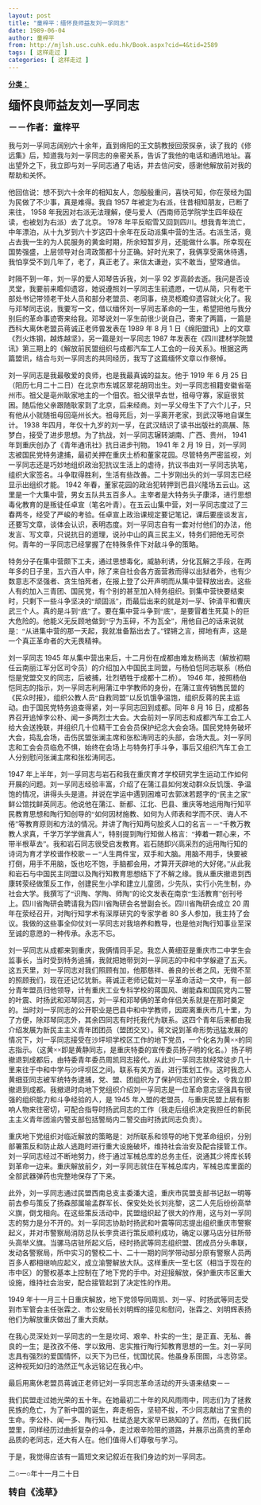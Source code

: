 ```yaml
---
layout: post
title: "童梓平：缅怀良师益友刘一孚同志"
date: 1989-06-04
author: 童梓平
from: http://mjlsh.usc.cuhk.edu.hk/Book.aspx?cid=4&tid=2589
tags: [ 这样走过 ]
categories: [ 这样走过 ]
---
```


<div style="margin: 15px 10px 10px 0px;">
 <div>
  <span id="ctl00_ContentPlaceHolder1_chapter1_SubjectLabel" style="font-weight:bold;text-decoration:underline;">
   分类：
  </span>
 </div>
 <!--[if gte mso 9]><xml>
 <o:OfficeDocumentSettings>
  <o:AllowPNG/>
 </o:OfficeDocumentSettings>
</xml><![endif]-->
 <!--[if gte mso 9]><xml>
 <w:WordDocument>
  <w:View>Normal</w:View>
  <w:Zoom>0</w:Zoom>
  <w:TrackMoves/>
  <w:TrackFormatting/>
  <w:PunctuationKerning/>
  <w:ValidateAgainstSchemas/>
  <w:SaveIfXMLInvalid>false</w:SaveIfXMLInvalid>
  <w:IgnoreMixedContent>false</w:IgnoreMixedContent>
  <w:AlwaysShowPlaceholderText>false</w:AlwaysShowPlaceholderText>
  <w:DoNotPromoteQF/>
  <w:LidThemeOther>EN-US</w:LidThemeOther>
  <w:LidThemeAsian>JA</w:LidThemeAsian>
  <w:LidThemeComplexScript>X-NONE</w:LidThemeComplexScript>
  <w:Compatibility>
   <w:BreakWrappedTables/>
   <w:SnapToGridInCell/>
   <w:WrapTextWithPunct/>
   <w:UseAsianBreakRules/>
   <w:DontGrowAutofit/>
   <w:SplitPgBreakAndParaMark/>
   <w:EnableOpenTypeKerning/>
   <w:DontFlipMirrorIndents/>
   <w:OverrideTableStyleHps/>
   <w:UseFELayout/>
  </w:Compatibility>
  <m:mathPr>
   <m:mathFont m:val="Cambria Math"/>
   <m:brkBin m:val="before"/>
   <m:brkBinSub m:val="&#45;-"/>
   <m:smallFrac m:val="off"/>
   <m:dispDef/>
   <m:lMargin m:val="0"/>
   <m:rMargin m:val="0"/>
   <m:defJc m:val="centerGroup"/>
   <m:wrapIndent m:val="1440"/>
   <m:intLim m:val="subSup"/>
   <m:naryLim m:val="undOvr"/>
  </m:mathPr></w:WordDocument>
</xml><![endif]-->
 <!--[if gte mso 9]><xml>
 <w:LatentStyles DefLockedState="false" DefUnhideWhenUsed="true"
  DefSemiHidden="true" DefQFormat="false" DefPriority="99"
  LatentStyleCount="276">
  <w:LsdException Locked="false" Priority="0" SemiHidden="false"
   UnhideWhenUsed="false" QFormat="true" Name="Normal"/>
  <w:LsdException Locked="false" Priority="9" SemiHidden="false"
   UnhideWhenUsed="false" QFormat="true" Name="heading 1"/>
  <w:LsdException Locked="false" Priority="9" QFormat="true" Name="heading 2"/>
  <w:LsdException Locked="false" Priority="9" QFormat="true" Name="heading 3"/>
  <w:LsdException Locked="false" Priority="9" QFormat="true" Name="heading 4"/>
  <w:LsdException Locked="false" Priority="9" QFormat="true" Name="heading 5"/>
  <w:LsdException Locked="false" Priority="9" QFormat="true" Name="heading 6"/>
  <w:LsdException Locked="false" Priority="9" QFormat="true" Name="heading 7"/>
  <w:LsdException Locked="false" Priority="9" QFormat="true" Name="heading 8"/>
  <w:LsdException Locked="false" Priority="9" QFormat="true" Name="heading 9"/>
  <w:LsdException Locked="false" Priority="39" Name="toc 1"/>
  <w:LsdException Locked="false" Priority="39" Name="toc 2"/>
  <w:LsdException Locked="false" Priority="39" Name="toc 3"/>
  <w:LsdException Locked="false" Priority="39" Name="toc 4"/>
  <w:LsdException Locked="false" Priority="39" Name="toc 5"/>
  <w:LsdException Locked="false" Priority="39" Name="toc 6"/>
  <w:LsdException Locked="false" Priority="39" Name="toc 7"/>
  <w:LsdException Locked="false" Priority="39" Name="toc 8"/>
  <w:LsdException Locked="false" Priority="39" Name="toc 9"/>
  <w:LsdException Locked="false" Priority="35" QFormat="true" Name="caption"/>
  <w:LsdException Locked="false" Priority="10" SemiHidden="false"
   UnhideWhenUsed="false" QFormat="true" Name="Title"/>
  <w:LsdException Locked="false" Priority="0" Name="Default Paragraph Font"/>
  <w:LsdException Locked="false" Priority="11" SemiHidden="false"
   UnhideWhenUsed="false" QFormat="true" Name="Subtitle"/>
  <w:LsdException Locked="false" Priority="22" SemiHidden="false"
   UnhideWhenUsed="false" QFormat="true" Name="Strong"/>
  <w:LsdException Locked="false" Priority="20" SemiHidden="false"
   UnhideWhenUsed="false" QFormat="true" Name="Emphasis"/>
  <w:LsdException Locked="false" Priority="59" SemiHidden="false"
   UnhideWhenUsed="false" Name="Table Grid"/>
  <w:LsdException Locked="false" UnhideWhenUsed="false" Name="Placeholder Text"/>
  <w:LsdException Locked="false" Priority="1" SemiHidden="false"
   UnhideWhenUsed="false" QFormat="true" Name="No Spacing"/>
  <w:LsdException Locked="false" Priority="60" SemiHidden="false"
   UnhideWhenUsed="false" Name="Light Shading"/>
  <w:LsdException Locked="false" Priority="61" SemiHidden="false"
   UnhideWhenUsed="false" Name="Light List"/>
  <w:LsdException Locked="false" Priority="62" SemiHidden="false"
   UnhideWhenUsed="false" Name="Light Grid"/>
  <w:LsdException Locked="false" Priority="63" SemiHidden="false"
   UnhideWhenUsed="false" Name="Medium Shading 1"/>
  <w:LsdException Locked="false" Priority="64" SemiHidden="false"
   UnhideWhenUsed="false" Name="Medium Shading 2"/>
  <w:LsdException Locked="false" Priority="65" SemiHidden="false"
   UnhideWhenUsed="false" Name="Medium List 1"/>
  <w:LsdException Locked="false" Priority="66" SemiHidden="false"
   UnhideWhenUsed="false" Name="Medium List 2"/>
  <w:LsdException Locked="false" Priority="67" SemiHidden="false"
   UnhideWhenUsed="false" Name="Medium Grid 1"/>
  <w:LsdException Locked="false" Priority="68" SemiHidden="false"
   UnhideWhenUsed="false" Name="Medium Grid 2"/>
  <w:LsdException Locked="false" Priority="69" SemiHidden="false"
   UnhideWhenUsed="false" Name="Medium Grid 3"/>
  <w:LsdException Locked="false" Priority="70" SemiHidden="false"
   UnhideWhenUsed="false" Name="Dark List"/>
  <w:LsdException Locked="false" Priority="71" SemiHidden="false"
   UnhideWhenUsed="false" Name="Colorful Shading"/>
  <w:LsdException Locked="false" Priority="72" SemiHidden="false"
   UnhideWhenUsed="false" Name="Colorful List"/>
  <w:LsdException Locked="false" Priority="73" SemiHidden="false"
   UnhideWhenUsed="false" Name="Colorful Grid"/>
  <w:LsdException Locked="false" Priority="60" SemiHidden="false"
   UnhideWhenUsed="false" Name="Light Shading Accent 1"/>
  <w:LsdException Locked="false" Priority="61" SemiHidden="false"
   UnhideWhenUsed="false" Name="Light List Accent 1"/>
  <w:LsdException Locked="false" Priority="62" SemiHidden="false"
   UnhideWhenUsed="false" Name="Light Grid Accent 1"/>
  <w:LsdException Locked="false" Priority="63" SemiHidden="false"
   UnhideWhenUsed="false" Name="Medium Shading 1 Accent 1"/>
  <w:LsdException Locked="false" Priority="64" SemiHidden="false"
   UnhideWhenUsed="false" Name="Medium Shading 2 Accent 1"/>
  <w:LsdException Locked="false" Priority="65" SemiHidden="false"
   UnhideWhenUsed="false" Name="Medium List 1 Accent 1"/>
  <w:LsdException Locked="false" UnhideWhenUsed="false" Name="Revision"/>
  <w:LsdException Locked="false" Priority="34" SemiHidden="false"
   UnhideWhenUsed="false" QFormat="true" Name="List Paragraph"/>
  <w:LsdException Locked="false" Priority="29" SemiHidden="false"
   UnhideWhenUsed="false" QFormat="true" Name="Quote"/>
  <w:LsdException Locked="false" Priority="30" SemiHidden="false"
   UnhideWhenUsed="false" QFormat="true" Name="Intense Quote"/>
  <w:LsdException Locked="false" Priority="66" SemiHidden="false"
   UnhideWhenUsed="false" Name="Medium List 2 Accent 1"/>
  <w:LsdException Locked="false" Priority="67" SemiHidden="false"
   UnhideWhenUsed="false" Name="Medium Grid 1 Accent 1"/>
  <w:LsdException Locked="false" Priority="68" SemiHidden="false"
   UnhideWhenUsed="false" Name="Medium Grid 2 Accent 1"/>
  <w:LsdException Locked="false" Priority="69" SemiHidden="false"
   UnhideWhenUsed="false" Name="Medium Grid 3 Accent 1"/>
  <w:LsdException Locked="false" Priority="70" SemiHidden="false"
   UnhideWhenUsed="false" Name="Dark List Accent 1"/>
  <w:LsdException Locked="false" Priority="71" SemiHidden="false"
   UnhideWhenUsed="false" Name="Colorful Shading Accent 1"/>
  <w:LsdException Locked="false" Priority="72" SemiHidden="false"
   UnhideWhenUsed="false" Name="Colorful List Accent 1"/>
  <w:LsdException Locked="false" Priority="73" SemiHidden="false"
   UnhideWhenUsed="false" Name="Colorful Grid Accent 1"/>
  <w:LsdException Locked="false" Priority="60" SemiHidden="false"
   UnhideWhenUsed="false" Name="Light Shading Accent 2"/>
  <w:LsdException Locked="false" Priority="61" SemiHidden="false"
   UnhideWhenUsed="false" Name="Light List Accent 2"/>
  <w:LsdException Locked="false" Priority="62" SemiHidden="false"
   UnhideWhenUsed="false" Name="Light Grid Accent 2"/>
  <w:LsdException Locked="false" Priority="63" SemiHidden="false"
   UnhideWhenUsed="false" Name="Medium Shading 1 Accent 2"/>
  <w:LsdException Locked="false" Priority="64" SemiHidden="false"
   UnhideWhenUsed="false" Name="Medium Shading 2 Accent 2"/>
  <w:LsdException Locked="false" Priority="65" SemiHidden="false"
   UnhideWhenUsed="false" Name="Medium List 1 Accent 2"/>
  <w:LsdException Locked="false" Priority="66" SemiHidden="false"
   UnhideWhenUsed="false" Name="Medium List 2 Accent 2"/>
  <w:LsdException Locked="false" Priority="67" SemiHidden="false"
   UnhideWhenUsed="false" Name="Medium Grid 1 Accent 2"/>
  <w:LsdException Locked="false" Priority="68" SemiHidden="false"
   UnhideWhenUsed="false" Name="Medium Grid 2 Accent 2"/>
  <w:LsdException Locked="false" Priority="69" SemiHidden="false"
   UnhideWhenUsed="false" Name="Medium Grid 3 Accent 2"/>
  <w:LsdException Locked="false" Priority="70" SemiHidden="false"
   UnhideWhenUsed="false" Name="Dark List Accent 2"/>
  <w:LsdException Locked="false" Priority="71" SemiHidden="false"
   UnhideWhenUsed="false" Name="Colorful Shading Accent 2"/>
  <w:LsdException Locked="false" Priority="72" SemiHidden="false"
   UnhideWhenUsed="false" Name="Colorful List Accent 2"/>
  <w:LsdException Locked="false" Priority="73" SemiHidden="false"
   UnhideWhenUsed="false" Name="Colorful Grid Accent 2"/>
  <w:LsdException Locked="false" Priority="60" SemiHidden="false"
   UnhideWhenUsed="false" Name="Light Shading Accent 3"/>
  <w:LsdException Locked="false" Priority="61" SemiHidden="false"
   UnhideWhenUsed="false" Name="Light List Accent 3"/>
  <w:LsdException Locked="false" Priority="62" SemiHidden="false"
   UnhideWhenUsed="false" Name="Light Grid Accent 3"/>
  <w:LsdException Locked="false" Priority="63" SemiHidden="false"
   UnhideWhenUsed="false" Name="Medium Shading 1 Accent 3"/>
  <w:LsdException Locked="false" Priority="64" SemiHidden="false"
   UnhideWhenUsed="false" Name="Medium Shading 2 Accent 3"/>
  <w:LsdException Locked="false" Priority="65" SemiHidden="false"
   UnhideWhenUsed="false" Name="Medium List 1 Accent 3"/>
  <w:LsdException Locked="false" Priority="66" SemiHidden="false"
   UnhideWhenUsed="false" Name="Medium List 2 Accent 3"/>
  <w:LsdException Locked="false" Priority="67" SemiHidden="false"
   UnhideWhenUsed="false" Name="Medium Grid 1 Accent 3"/>
  <w:LsdException Locked="false" Priority="68" SemiHidden="false"
   UnhideWhenUsed="false" Name="Medium Grid 2 Accent 3"/>
  <w:LsdException Locked="false" Priority="69" SemiHidden="false"
   UnhideWhenUsed="false" Name="Medium Grid 3 Accent 3"/>
  <w:LsdException Locked="false" Priority="70" SemiHidden="false"
   UnhideWhenUsed="false" Name="Dark List Accent 3"/>
  <w:LsdException Locked="false" Priority="71" SemiHidden="false"
   UnhideWhenUsed="false" Name="Colorful Shading Accent 3"/>
  <w:LsdException Locked="false" Priority="72" SemiHidden="false"
   UnhideWhenUsed="false" Name="Colorful List Accent 3"/>
  <w:LsdException Locked="false" Priority="73" SemiHidden="false"
   UnhideWhenUsed="false" Name="Colorful Grid Accent 3"/>
  <w:LsdException Locked="false" Priority="60" SemiHidden="false"
   UnhideWhenUsed="false" Name="Light Shading Accent 4"/>
  <w:LsdException Locked="false" Priority="61" SemiHidden="false"
   UnhideWhenUsed="false" Name="Light List Accent 4"/>
  <w:LsdException Locked="false" Priority="62" SemiHidden="false"
   UnhideWhenUsed="false" Name="Light Grid Accent 4"/>
  <w:LsdException Locked="false" Priority="63" SemiHidden="false"
   UnhideWhenUsed="false" Name="Medium Shading 1 Accent 4"/>
  <w:LsdException Locked="false" Priority="64" SemiHidden="false"
   UnhideWhenUsed="false" Name="Medium Shading 2 Accent 4"/>
  <w:LsdException Locked="false" Priority="65" SemiHidden="false"
   UnhideWhenUsed="false" Name="Medium List 1 Accent 4"/>
  <w:LsdException Locked="false" Priority="66" SemiHidden="false"
   UnhideWhenUsed="false" Name="Medium List 2 Accent 4"/>
  <w:LsdException Locked="false" Priority="67" SemiHidden="false"
   UnhideWhenUsed="false" Name="Medium Grid 1 Accent 4"/>
  <w:LsdException Locked="false" Priority="68" SemiHidden="false"
   UnhideWhenUsed="false" Name="Medium Grid 2 Accent 4"/>
  <w:LsdException Locked="false" Priority="69" SemiHidden="false"
   UnhideWhenUsed="false" Name="Medium Grid 3 Accent 4"/>
  <w:LsdException Locked="false" Priority="70" SemiHidden="false"
   UnhideWhenUsed="false" Name="Dark List Accent 4"/>
  <w:LsdException Locked="false" Priority="71" SemiHidden="false"
   UnhideWhenUsed="false" Name="Colorful Shading Accent 4"/>
  <w:LsdException Locked="false" Priority="72" SemiHidden="false"
   UnhideWhenUsed="false" Name="Colorful List Accent 4"/>
  <w:LsdException Locked="false" Priority="73" SemiHidden="false"
   UnhideWhenUsed="false" Name="Colorful Grid Accent 4"/>
  <w:LsdException Locked="false" Priority="60" SemiHidden="false"
   UnhideWhenUsed="false" Name="Light Shading Accent 5"/>
  <w:LsdException Locked="false" Priority="61" SemiHidden="false"
   UnhideWhenUsed="false" Name="Light List Accent 5"/>
  <w:LsdException Locked="false" Priority="62" SemiHidden="false"
   UnhideWhenUsed="false" Name="Light Grid Accent 5"/>
  <w:LsdException Locked="false" Priority="63" SemiHidden="false"
   UnhideWhenUsed="false" Name="Medium Shading 1 Accent 5"/>
  <w:LsdException Locked="false" Priority="64" SemiHidden="false"
   UnhideWhenUsed="false" Name="Medium Shading 2 Accent 5"/>
  <w:LsdException Locked="false" Priority="65" SemiHidden="false"
   UnhideWhenUsed="false" Name="Medium List 1 Accent 5"/>
  <w:LsdException Locked="false" Priority="66" SemiHidden="false"
   UnhideWhenUsed="false" Name="Medium List 2 Accent 5"/>
  <w:LsdException Locked="false" Priority="67" SemiHidden="false"
   UnhideWhenUsed="false" Name="Medium Grid 1 Accent 5"/>
  <w:LsdException Locked="false" Priority="68" SemiHidden="false"
   UnhideWhenUsed="false" Name="Medium Grid 2 Accent 5"/>
  <w:LsdException Locked="false" Priority="69" SemiHidden="false"
   UnhideWhenUsed="false" Name="Medium Grid 3 Accent 5"/>
  <w:LsdException Locked="false" Priority="70" SemiHidden="false"
   UnhideWhenUsed="false" Name="Dark List Accent 5"/>
  <w:LsdException Locked="false" Priority="71" SemiHidden="false"
   UnhideWhenUsed="false" Name="Colorful Shading Accent 5"/>
  <w:LsdException Locked="false" Priority="72" SemiHidden="false"
   UnhideWhenUsed="false" Name="Colorful List Accent 5"/>
  <w:LsdException Locked="false" Priority="73" SemiHidden="false"
   UnhideWhenUsed="false" Name="Colorful Grid Accent 5"/>
  <w:LsdException Locked="false" Priority="60" SemiHidden="false"
   UnhideWhenUsed="false" Name="Light Shading Accent 6"/>
  <w:LsdException Locked="false" Priority="61" SemiHidden="false"
   UnhideWhenUsed="false" Name="Light List Accent 6"/>
  <w:LsdException Locked="false" Priority="62" SemiHidden="false"
   UnhideWhenUsed="false" Name="Light Grid Accent 6"/>
  <w:LsdException Locked="false" Priority="63" SemiHidden="false"
   UnhideWhenUsed="false" Name="Medium Shading 1 Accent 6"/>
  <w:LsdException Locked="false" Priority="64" SemiHidden="false"
   UnhideWhenUsed="false" Name="Medium Shading 2 Accent 6"/>
  <w:LsdException Locked="false" Priority="65" SemiHidden="false"
   UnhideWhenUsed="false" Name="Medium List 1 Accent 6"/>
  <w:LsdException Locked="false" Priority="66" SemiHidden="false"
   UnhideWhenUsed="false" Name="Medium List 2 Accent 6"/>
  <w:LsdException Locked="false" Priority="67" SemiHidden="false"
   UnhideWhenUsed="false" Name="Medium Grid 1 Accent 6"/>
  <w:LsdException Locked="false" Priority="68" SemiHidden="false"
   UnhideWhenUsed="false" Name="Medium Grid 2 Accent 6"/>
  <w:LsdException Locked="false" Priority="69" SemiHidden="false"
   UnhideWhenUsed="false" Name="Medium Grid 3 Accent 6"/>
  <w:LsdException Locked="false" Priority="70" SemiHidden="false"
   UnhideWhenUsed="false" Name="Dark List Accent 6"/>
  <w:LsdException Locked="false" Priority="71" SemiHidden="false"
   UnhideWhenUsed="false" Name="Colorful Shading Accent 6"/>
  <w:LsdException Locked="false" Priority="72" SemiHidden="false"
   UnhideWhenUsed="false" Name="Colorful List Accent 6"/>
  <w:LsdException Locked="false" Priority="73" SemiHidden="false"
   UnhideWhenUsed="false" Name="Colorful Grid Accent 6"/>
  <w:LsdException Locked="false" Priority="19" SemiHidden="false"
   UnhideWhenUsed="false" QFormat="true" Name="Subtle Emphasis"/>
  <w:LsdException Locked="false" Priority="21" SemiHidden="false"
   UnhideWhenUsed="false" QFormat="true" Name="Intense Emphasis"/>
  <w:LsdException Locked="false" Priority="31" SemiHidden="false"
   UnhideWhenUsed="false" QFormat="true" Name="Subtle Reference"/>
  <w:LsdException Locked="false" Priority="32" SemiHidden="false"
   UnhideWhenUsed="false" QFormat="true" Name="Intense Reference"/>
  <w:LsdException Locked="false" Priority="33" SemiHidden="false"
   UnhideWhenUsed="false" QFormat="true" Name="Book Title"/>
  <w:LsdException Locked="false" Priority="37" Name="Bibliography"/>
  <w:LsdException Locked="false" Priority="39" QFormat="true" Name="TOC Heading"/>
 </w:LatentStyles>
</xml><![endif]-->
 <!--[if gte mso 10]>
<style>
 /* Style Definitions */
table.MsoNormalTable
	{mso-style-name:"Table Normal";
	mso-tstyle-rowband-size:0;
	mso-tstyle-colband-size:0;
	mso-style-noshow:yes;
	mso-style-priority:99;
	mso-style-parent:"";
	mso-padding-alt:0in 5.4pt 0in 5.4pt;
	mso-para-margin:0in;
	mso-para-margin-bottom:.0001pt;
	mso-pagination:widow-orphan;
	font-size:10.0pt;
	font-family:"Times New Roman";}
</style>
<![endif]-->
 <!--StartFragment-->
 <p class="MsoNormal">
  <o:p>
   <b>
    <font size="4">
    </font>
   </b>
  </o:p>
 </p>
 <p class="MsoNormal">
  <b>
   <span lang="ZH-CN" style="font-family: 宋体;">
    <font size="5">
     缅怀良师益友刘一孚同志
    </font>
   </span>
   <font size="4">
    <o:p>
    </o:p>
   </font>
  </b>
 </p>
 <p class="MsoNormal">
  <span lang="ZH-CN" style='font-family:宋体;mso-ascii-font-family:
"Times New Roman"'>
   <b>
    <font size="4">
     －－作者：童梓平
    </font>
   </b>
  </span>
  <o:p>
  </o:p>
 </p>
 <p class="MsoNormal">
  <o:p>
  </o:p>
 </p>
 <p class="MsoNormal">
  <span lang="ZH-CN" style='font-family:宋体;mso-ascii-font-family:
"Times New Roman"'>
   我与刘一孚同志阔别六十余年，直到绵阳的王文鹄教授回荥探亲，读了我的《修远集》后，知道我与刘一孚同志的亲密关系，告诉了我他的电话和通讯地址。喜出望外之下，我立即与刘一孚同志通了电话，并去信问安，感谢他解放前对我的帮助和关怀。
  </span>
  <o:p>
  </o:p>
 </p>
 <p class="MsoNormal">
  <span lang="ZH-CN" style='font-family:宋体;mso-ascii-font-family:
"Times New Roman"'>
   他回信说：想不到六十余年的相知友人，忽殷殷重问，喜快可知，你在荥经为国为民做了不少事，真是难得。我自
  </span>
  1957
  <span lang="ZH-CN" style='font-family:宋体;mso-ascii-font-family:"Times New Roman"'>
   年被定为右派，往昔相知朋友，已断了来往，
  </span>
  1958
  <span lang="ZH-CN" style='font-family:宋体;mso-ascii-font-family:"Times New Roman"'>
   年我因对右派无法理解，便与爱人（西南师范学院学生四年级在读，也被划为右派）去了北京。
  </span>
  1978
  <span lang="ZH-CN" style='font-family:宋体;mso-ascii-font-family:"Times New Roman"'>
   年平反昭雪又回到四川。想我青年流亡，中年漂泊，从十九岁到六十岁这四十余年在反动派集中营的生活。右派生活，竟占去我一生的为人民服务的黄金时期，所余短暂岁月，还能做什么事。所幸现在国势强盛，上层领导对台湾政策都十分正确。好时光来了，我俩享受离休待遇，我怕享受不到几年了，老了，真正老了。来信太谦逊，实不敢当，望常通信。
  </span>
  <o:p>
  </o:p>
 </p>
 <p class="MsoNormal">
  <span lang="ZH-CN" style='font-family:宋体;mso-ascii-font-family:
"Times New Roman"'>
   时隔不到一年，刘一孚的爱人邓琴告诉我，刘一孚
  </span>
  92
  <span lang="ZH-CN" style='font-family:宋体;mso-ascii-font-family:"Times New Roman"'>
   岁高龄去逝。我问是否设灵堂，我要前来瞻仰遗容，她说遵照刘一孚同志生前遗愿，一切从简，只有老干部处书记带领老干处人员和部分老盟员、老同事，绕灵柩瞻仰遗容就火化了。我与邓琴同志说，我要写一文，借以缅怀刘一孚同志革命的一生，希望把他与我分别后的革命事迹寄来给我。邓琴说刘一孚生前很少说自己，寄来了两篇，一篇是西科大离休老盟员蒋诚正老师曾发表在
  </span>
  1989
  <span lang="ZH-CN" style='font-family:宋体;mso-ascii-font-family:"Times New Roman"'>
   年
  </span>
  8
  <span lang="ZH-CN" style='font-family:宋体;mso-ascii-font-family:"Times New Roman"'>
   月
  </span>
  1
  <span lang="ZH-CN" style='font-family:宋体;mso-ascii-font-family:"Times New Roman"'>
   日《绵阳盟讯》上的文章《烈火炼钢，越炼越坚》，另一篇是刘一孚同志
  </span>
  1987
  <span lang="ZH-CN" style='font-family:宋体;mso-ascii-font-family:"Times New Roman"'>
   年发表在《四川建材学院盟讯》第三期上的《解放前民盟组织与成都汽车工人工会的一段关系》。根据这两篇盟讯，结合与刘一孚同志的共同经历，我写了这篇缅怀文章以作祭悼。
  </span>
  <o:p>
  </o:p>
 </p>
 <p class="MsoNormal">
  <span lang="ZH-CN" style='font-family:宋体;mso-ascii-font-family:
"Times New Roman"'>
   刘一孚同志是我最敬爱的良师，也是我最真诚的益友。他于
  </span>
  1919
  <span lang="ZH-CN" style='font-family:宋体;mso-ascii-font-family:"Times New Roman"'>
   年
  </span>
  6
  <span lang="ZH-CN" style='font-family:宋体;mso-ascii-font-family:"Times New Roman"'>
   月
  </span>
  25
  <span lang="ZH-CN" style='font-family:宋体;mso-ascii-font-family:"Times New Roman"'>
   日（阳历七月二十二日）在北京市东城区翠花胡同出生。刘一孚同志祖籍安徽省亳州市。祖父是亳州耿家地主的一个佃农。祖父很早去世，祖母守寡，家庭很贫困。随后他父亲跟随耿家到了北京，后来经商。刘一孚父母生下了六个儿子，只有他从小就随祖母回亳州长大。祖母死后，刘一孚离开老家，到武汉等地自谋生计。
  </span>
  1938
  <span lang="ZH-CN" style='font-family:宋体;mso-ascii-font-family:"Times New Roman"'>
   年四月，年仅十九岁的刘一孚，在武汉结识了读书出版社的高展、陈梦白，接受了进步思想。为了抗战，刘一孚同志辗转湖南、广西、贵州，
  </span>
  1941
  <span lang="ZH-CN" style='font-family:宋体;mso-ascii-font-family:"Times New Roman"'>
   年到重庆创办了《青年通讯社》抗日进步刊物。
  </span>
  1941
  <span lang="ZH-CN" style='font-family:宋体;mso-ascii-font-family:"Times New Roman"'>
   年
  </span>
  2
  <span lang="ZH-CN" style='font-family:宋体;mso-ascii-font-family:"Times New Roman"'>
   月
  </span>
  19
  <span lang="ZH-CN" style='font-family:宋体;mso-ascii-font-family:"Times New Roman"'>
   日，刘一孚同志被国民党特务逮捕，最初关押在重庆土桥和董家花园。尽管特务严密监视，刘一孚同志还是巧妙地组织政治犯抗议生活上的虐待，抗议书由刘一孚同志执笔，组织大家签名。斗争取得胜利，生活有些改善。二十岁刚出头的刘一孚同志已经显示出组织才能。
  </span>
  1942
  <span lang="ZH-CN" style='font-family:宋体;mso-ascii-font-family:"Times New Roman"'>
   年春，董家花园的政治犯转押到巴县兴隆场五云山。这里是一个大集中营，男女五队共五百多人。主宰者是大特务头子康泽，进行思想毒化教育的是叛徒任卓宣（笔名叶青）。在五云山集中营，刘一孚同志度过了三春两冬，经受了严峻的考验。任卓宣上政治课规定要记笔记，课后要座谈发言，还要写文章，谈体会认识，表明态度。刘一孚同志自有一套对付他们的办法，他发言、写文章，只说抗日的道理，说孙中山的真三民主义，特务们把他无可奈何。青年的一孚同志已经掌握了在特殊条件下对敌斗争的策略。
  </span>
  <o:p>
  </o:p>
 </p>
 <p class="MsoNormal">
  <span lang="ZH-CN" style='font-family:宋体;mso-ascii-font-family:
"Times New Roman"'>
   特务分子在集中营颇下工夫，通过思想毒化，威胁利诱，分化瓦解之手段，在两年多的日子里，五六百人中，除了来自社会各方面营救而得以出狱者外，也有少数意志不坚强者、贪生怕死者，在报上登了公开声明而从集中营释放出去。这些人有的加入三青团、国民党，有个别的甚至加入特务组织。到集中营快要结束时，只剩下一些斗争坚决的“顽固派”，而最后出来的就是刘一孚、钟清平和曹庆武三个人。真的是斗到“底”了。要在集中营斗争到“底”，是要冒着生死莫卜的巨大危险的。他能义无反顾地做到“宁为玉碎，不为瓦全”，用他自己的话来说就是：“从进集中营的那一天起，我就准备豁出去了。”铿锵之言，掷地有声，这是一个真正革命者的大无畏精神。
  </span>
  <o:p>
  </o:p>
 </p>
 <p class="MsoNormal">
  <span lang="ZH-CN" style='font-family:宋体;mso-ascii-font-family:
"Times New Roman"'>
   刘一孚同志
  </span>
  1945
  <span lang="ZH-CN" style='font-family:宋体;
mso-ascii-font-family:"Times New Roman"'>
   年从集中营出来后，十二月份在成都由难友杨尚志（解放初期任云南丽江军分区司令员）的介绍加入中国民主同盟，与杨伯恺同志联系（杨伯恺是党盟交叉的同志，后被捕，壮烈牺牲于成都十二桥）。
  </span>
  1946
  <span lang="ZH-CN" style='font-family:宋体;mso-ascii-font-family:"Times New Roman"'>
   年，按照杨伯恺同志的指示，刘一孚同志利用蒲江中学教师的身份，在蒲江宣传销售民盟的《民众时报》，组织公教人员“自救同盟”以反饥饿争温饱，组织反蒋的民主运动。由于国民党特务追查得紧，刘一孚同志回到成都。同年
  </span>
  8
  <span lang="ZH-CN" style='font-family:宋体;mso-ascii-font-family:"Times New Roman"'>
   月
  </span>
  16
  <span lang="ZH-CN" style='font-family:宋体;mso-ascii-font-family:"Times New Roman"'>
   日，成都各界召开追悼李公朴、闻一多两烈士大会。大会前刘一孚同志和成都汽车工会工人给大会送挽联，并组织几十位精干工会会员保护纪念大会会场。国民党特务破坏大会，捣乱会场，击伤民盟张澜主席和张松涛同志的头部，会场大乱。刘一孚同志和工会会员临危不惧，始终在会场上与特务打手斗争，事后又组织汽车工会工人分别慰问张澜主席和张松涛同志。
  </span>
  <o:p>
  </o:p>
 </p>
 <p class="MsoNormal">
  1947
  <span lang="ZH-CN" style='font-family:宋体;mso-ascii-font-family:
"Times New Roman"'>
   年上半年，刘一孚同志与岩石和我在重庆育才学校研究学生运动工作如何开展的问题。刘一孚同志经验丰富，介绍了在蒲江县如何发动群众反饥饿、争温饱的情况，讲得头头是道。并说在学运中遇到困难可去郭沫若题字的“民主之家”鲜公馆找鲜英同志。他说他在蒲江、新都、江北、巴县、重庆等地运用陶行知平民教育思想和陶行知创导的“如何因材施教、如何为人师表和学而不厌、诲人不倦”等教育原则和方法的情况。并讲了陶行知两句脍炙人口的名言－－“千教万教教人求真，千学万学学做真人”，特别提到陶行知做人格言：“捧着一颗心来，不带半根草去”。我和岩石同志很受启发教育。岩石随即兴高采烈的运用陶行知的诗词为育才学校谱作校歌－－“人生两件宝，双手和大脑。用脑不用手，快要被打倒，用手不用脑，饭也吃不饱，手脑都会用，才算开天辟地的大好佬。”从此我和岩石与中国民主同盟以及陶行知教育思想结下了不解之缘。我从重庆撤退到西康转荥经做策反工作，创建民生小学和建立儿童团，少先队，实行小先生制，办社会大学。我撰写了“识陶、学陶、师陶”的论文发表在南京“生活教育”创刊号上。四川省陶研会聘请我为四川省陶研会名誉副会长。四川省陶研会成立
  </span>
  20
  <span lang="ZH-CN" style='font-family:宋体;mso-ascii-font-family:"Times New Roman"'>
   周年在荥经召开，对陶行知学术有深厚研究的专家学者
  </span>
  80
  <span lang="ZH-CN" style='font-family:宋体;mso-ascii-font-family:"Times New Roman"'>
   多人参加，我主持了会议。我做的这些事全仰仗刘一孚同志对我培养和教导，也是他对陶行知事业至深至诚的意愿的一种传承。永志不忘。
  </span>
  <o:p>
  </o:p>
 </p>
 <p class="MsoNormal">
  <span lang="ZH-CN" style='font-family:宋体;mso-ascii-font-family:
"Times New Roman"'>
   刘一孚同志从成都来到重庆，我俩情同手足。我恋人黄细亚是重庆市二中学生会监事长，当时受到特务追捕，我就把她带到刘一孚同志的中和中学躲避了五天。这五天里，刘一孚同志对我们照顾有加，他那慈祥、善良的长者之风，无微不至的照顾我们，现在还记忆犹新。蒋诚正老师记载刘一孚革命活动一文中，有一部分青年盟员归他领导，计有重庆工业专科学校的蒋国风、谢能森和国民党内二警的叶震、时扬武和邓琴同志，刘一孚和邓琴俩的革命伴侣关系就是在那时奠定的。当时刘一孚同志的公开职业是巴县中和中学教师，因距离重庆市几十里，为了方便，除邓琴同志外，其余四同志有时托我代为联系。这四个青年后来都由我介绍发展为新民主主义青年团团员（盟团交叉）。蒋文说到革命形势迅猛发展的情况下，刘一孚同志接受在沙坪坝学校区工作的地下党员，一个化名为黄××的同志指示。（这黄××即是黄静同志，是重庆特委的宣传委员扬子明的化名。）扬子明撤退到成都后，由特委青年委员周凯同志接代。从此刘一孚同志就经常徒步几十里来往于中和中学与沙坪坝区之间。联系有关方面，进行策划工作。这时我恋人黄细亚同志被军统特务逮捕，党、盟、团组织为了保护同志们的安全，令我立即撤退到成都。我撤退时向地下党组织介绍刘一孚同志是一位革命意志坚强具有很强的组织能力和斗争经验的人，是
  </span>
  1945
  <span lang="ZH-CN" style='font-family:宋体;mso-ascii-font-family:"Times New Roman"'>
   年入盟的老盟员，与重庆民盟上层有影响人物来往密切，可配合指导时扬武同志的工作（我走后组织决定我担任的新民主主义青年团渝内警支部包括警局内二警交由时扬武同志负责）。
  </span>
  <o:p>
  </o:p>
 </p>
 <p class="MsoNormal">
  <span lang="ZH-CN" style='font-family:宋体;mso-ascii-font-family:
"Times New Roman"'>
   重庆地下党组织对临近解放的策略是：对所联系和领导的地下党革命组织，分别部署策反和防止敌人逃跑时进行重大设施破坏，维持社会治安及配合接管工作。刘一孚同志经过不断地努力，终于通过军械总库的总务主任，说通其少将库长转到革命一边来。重庆解放前夕，刘一孚同志就住在军械总库内，军械总库里面的全部武器弹药也完整地保存了下来。
  </span>
  <o:p>
  </o:p>
 </p>
 <p class="MsoNormal">
  <span lang="ZH-CN" style='font-family:宋体;mso-ascii-font-family:
"Times New Roman"'>
   此外，刘一孚同志通过民盟西南总支主委潘大逵，重庆市民盟支部书记赵一明等前去参与策反了扬森部属喻孟群军长、保安处处长刘兆黎，这二人先后纷纷高举义旗，倒戈相向。在这些策反活动中，民盟组织起了很大的作用，这与刘一孚同志的努力是分不开的。刘一孚同志协助时扬武和叶震等同志提出组织重庆市警察起义，并对市警察局消防总队长李贲进行策反顺利成功，确定以骡马店分驻所带头高举义旗。当骡马店驻所起义后，经时扬武等同志组织盟、团成员分头串联，发动各警察局，所中实习的警校二十、二十一期的同学带动部分原有警察人员两百多人都相继响应起义，成立渝警解放大队。这样重庆一至七区（相当于现在的市中区）的警权基本上控制在了地下党的手中。对迎接解放，保护重庆市区重大设施，维持社会治安，配合接管起到了决定性的作用。
  </span>
  <o:p>
  </o:p>
 </p>
 <p class="MsoNormal">
  1949
  <span lang="ZH-CN" style='font-family:宋体;mso-ascii-font-family:
"Times New Roman"'>
   年十一月三十日重庆解放，地下党领导同周凯、刘一孚、时扬武等同志受到市军管会主任张霖之、市公安局长刘明辉的接见和慰问，张霖之、刘明辉表扬他们为解放重庆做出了重大贡献。
  </span>
  <o:p>
  </o:p>
 </p>
 <p class="MsoNormal">
  <span lang="ZH-CN" style='font-family:宋体;mso-ascii-font-family:
"Times New Roman"'>
   在我心灵深处刘一孚同志的一生是坎坷、艰辛、朴实的一生；是正直、无私、善良的一生；是孜孜不倦、学以致用、忠实推行陶行知教育思想的一生。刘一孚同志具有强烈的爱国情怀，以天下为已任，忧国忧民。他虽身系囹圄，斗志弥坚。这种视死如归的浩然正气永远铭记在我心中。
  </span>
  <o:p>
  </o:p>
 </p>
 <p class="MsoNormal">
  <span lang="ZH-CN" style='font-family:宋体;mso-ascii-font-family:
"Times New Roman"'>
   最后用离休老盟员蒋诚正老师记刘一孚同志革命活动的开头语来结束－－
  </span>
  <o:p>
  </o:p>
 </p>
 <p class="MsoNormal">
  <span lang="ZH-CN" style='font-family:宋体;mso-ascii-font-family:
"Times New Roman"'>
   我们民盟走过她光荣的五十年。在她最初二十年的风风雨雨中，同志们为了拯救民族的危亡，为了新中国的诞生，奔走相告，坚韧不拔，不少同志献出了宝贵的生命。李公朴、闻一多、陶行知、杜斌丞是大家早已熟知的了。然而，在我们民盟里，同样经历过曲折复杂的斗争，走过艰辛险阻的道路，并展示出高贵的革命品质的老同志，还大有人在。他们值得人们尊敬与学习。
  </span>
  <o:p>
  </o:p>
 </p>
 <p class="MsoNormal">
  <span lang="ZH-CN" style='font-family:宋体;mso-ascii-font-family:
"Times New Roman"'>
   于是，我觉得应该有一篇短文来记叙近在我们身边的刘一孚同志。
  </span>
  <o:p>
  </o:p>
 </p>
 <p class="MsoNormal">
  <span lang="ZH-CN" style='font-family:宋体;mso-ascii-font-family:
"Times New Roman"'>
   二○一○年十一月二十日
  </span>
  <o:p>
  </o:p>
 </p>
 <p class="MsoNormal">
  <o:p>
   <b>
    <font size="4">
    </font>
   </b>
  </o:p>
 </p>
 <p class="MsoNormal">
  <span lang="ZH-CN" style='font-family:宋体;mso-ascii-font-family:
"Times New Roman"'>
   <b>
    <font size="4">
     转自《浅草》
    </font>
   </b>
  </span>
  <o:p>
  </o:p>
 </p>
 <!--EndFragment-->
</div>

